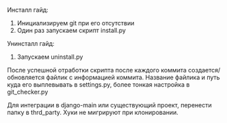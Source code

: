 Инсталл гайд:
1. Инициализируем git при его отсутствии
2. Один раз запускаем скрипт install.py

Унинсталл гайд:
1. Запускаем uninstall.py

После успешной отработки скрипта после каждого коммита создается/обновляется файлик с информацией коммита.
Название файлика и путь куда его выплевывать в settings.py, более тонкая настройка в git_checker.py

Для интеграции в django-main или существующий проект, перенести папку в thrd_party.
Хуки не мигрируют при клонировании. 